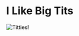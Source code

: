 # I Like Big Tits

![Titties!]([https://[https://imgs.search.brave.com/LMJipJlRsjKWGoaMpaBMUdNJoVau6wyGycIWvOLNXgs/rs:fit:860:0:0:0/g:ce/aHR0cHM6Ly9pLmV0/c3lzdGF0aWMuY29t/LzI1MzkxNjQxL3Iv/aWwvNjVmOWJiLzI2/NTAxMjU3MzgvaWxf/NjAweDYwMC4yNjUw/MTI1NzM4X3Y5dTYu/anBn])
